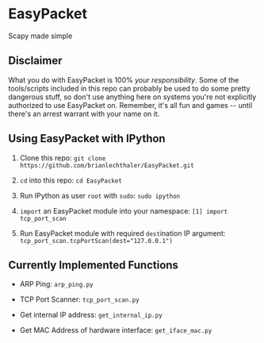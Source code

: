 # EasyPacket

Scapy made simple

## Disclaimer

What you do with EasyPacket is 100% *your responsibility*. Some of the tools/scripts included in this repo can probably be used to do some pretty dangerous stuff, so don't use anything here on systems you're not explicitly authorized to use EasyPacket on. Remember, it's all fun and games -- until there's an arrest warrant with your name on it.

## Using EasyPacket with IPython
1) Clone this repo: `git clone https://github.com/brianlechthaler/EasyPacket.git`

2) `cd` into this repo: `cd EasyPacket`

3) Run IPython as user `root` with `sudo`: `sudo ipython`

4) `import` an EasyPacket module into your namespace: `[1] import tcp_port_scan`

5) Run EasyPacket module with required `dest`ination IP argument: `tcp_port_scan.tcpPortScan(dest="127.0.0.1")`

## Currently Implemented Functions

* ARP Ping: `arp_ping.py`

* TCP Port Scanner: `tcp_port_scan.py`

* Get internal IP address: `get_internal_ip.py`

* Get MAC Address of hardware interface: `get_iface_mac.py`
